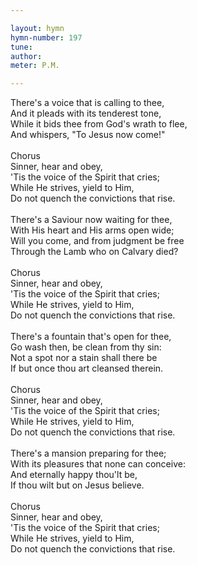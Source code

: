 ```yaml
---

layout: hymn
hymn-number: 197
tune: 
author: 
meter: P.M.

---
```

There's a voice that is calling to thee,<br>And it pleads with its tenderest tone,<br>While it bids thee from God's wrath to flee,<br>And whispers, "To Jesus now come!"<br><br>Chorus<br>Sinner, hear and obey,<br>'Tis the voice of the Spirit that cries;<br>While He strives, yield to Him,<br>Do not quench the convictions that rise.<br><br>There's a Saviour now waiting for thee,<br>With His heart and His arms open wide;<br>Will you come, and from judgment be free<br>Through the Lamb who on Calvary died?<br><br>Chorus<br>Sinner, hear and obey,<br>'Tis the voice of the Spirit that cries;<br>While He strives, yield to Him,<br>Do not quench the convictions that rise.<br><br>There's a fountain that's open for thee,<br>Go wash then, be clean from thy sin:<br>Not a spot nor a stain shall there be<br>If but once thou art cleansed therein.<br><br>Chorus<br>Sinner, hear and obey,<br>'Tis the voice of the Spirit that cries;<br>While He strives, yield to Him,<br>Do not quench the convictions that rise.<br><br>There's a mansion preparing for thee;<br>With its pleasures that none can conceive:<br>And eternally happy thou'lt be,<br>If thou wilt but on Jesus believe.<br><br>Chorus<br>Sinner, hear and obey,<br>'Tis the voice of the Spirit that cries;<br>While He strives, yield to Him,<br>Do not quench the convictions that rise.<br><br><br>
